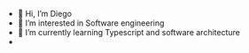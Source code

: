- 👋 Hi, I’m Diego
- 👀 I’m interested in Software engineering
- 🌱 I’m currently learning Typescript and software architecture
- 
<!---
drev4/drev4 is a ✨ special ✨ repository because its `README.md` (this file) appears on your GitHub profile.
You can click the Preview link to take a look at your changes.
--->
